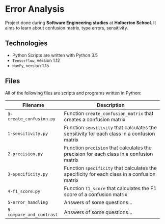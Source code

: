 # Error Analysis

Project done during **Software Engineering studies** at **Holberton School**. It aims to learn about confusion matrix, type errors, sensitivity.

## Technologies
* Python Scripts are written with Python 3.5
* `Tensorflow`, version 1.12
* `NumPy`, version 1.15

## Files
All of the following files are scripts and programs written in Python:

| Filename | Description |
| -------- | ----------- |
| `0-create_confusion.py` | Function `create_confusion_matrix` that creates a confusion matrix |
| `1-sensitivity.py` | Function `sensitivity` that calculates the sensitivity for each class in a confusion matrix |
| `2-precision.py` | Function `precision` that calculates the precision for each class in a confusion matrix |
| `3-specificity.py` | Function `specificity` that calculates the specificity for each class in a confusion matrix |
| `4-f1_score.py` | Function `f1_score` that calculates the F1 score of a confusion matrix |
| `5-error_handling` | Answers of some questions... |
| `6-compare_and_contrast` | Answers of some questions... |
